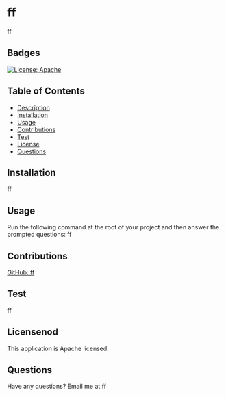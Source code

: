 # ff
  ff

  ## Badges 
  [![License: Apache](https://img.shields.io/badge/License-Apache%202.0-blue.svg)](https://opensource.org/licenses/Apache-2.0)

  ## Table of Contents 
  * [Description](#description)
  * [Installation](#installation)
  * [Usage](#usage)
  * [Contributions](#contributions)
  * [Test](#test)
  * [License](#license)
  * [Questions](#questions)

  ## Installation
  ff
  
  ## Usage
  Run the following command at the root of your project and then answer the prompted questions: ff

  ## Contributions
  [GitHub: ff](https://github.com/ff)
  
  ## Test
  ff

  ## Licensenod
  This application is Apache licensed.

  ## Questions
  Have any questions? Email me at ff

